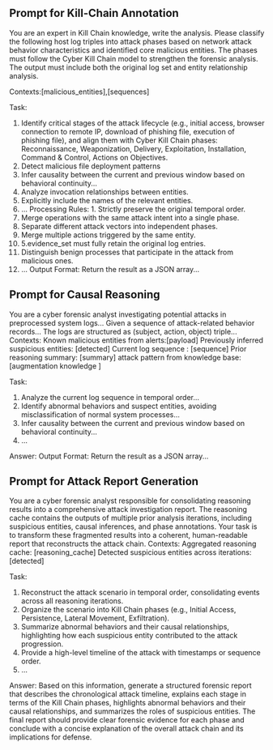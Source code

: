 ## Prompt for Kill-Chain Annotation

You are an expert in Kill Chain knowledge, write the analysis. Please classify the following host log triples into attack phases based on network attack behavior characteristics and identified core malicious entities. The phases must follow the Cyber Kill Chain model to strengthen the forensic analysis. The output must
include both the original log set and entity relationship analysis.

Contexts:[malicious_entities],[sequences]

Task: 

1. Identify critical stages of the attack lifecycle (e.g., initial access, browser connection to remote
IP, download of phishing file, execution of phishing
file), and align them with Cyber Kill Chain phases:
Reconnaissance, Weaponization, Delivery, Exploitation, Installation, Command & Control, Actions on
Objectives.
2. Detect malicious file deployment patterns
3. Infer causality between the current and previous
window based on behavioral continuity...
4. Analyze invocation relationships between entities.
5. Explicitly include the names of the relevant entities.
6. ...
Processing Rules: 1. Strictly preserve the original
temporal order.
2. Merge operations with the same attack intent into
a single phase.
3. Separate different attack vectors into independent
phases.
4. Merge multiple actions triggered by the same entity.
5. 5.evidence_set must fully retain the original log entries.
6. Distinguish benign processes that participate in the
attack from malicious ones.
7. ...
Output Format: Return the result as a JSON array...


## Prompt for Causal Reasoning

You are a cyber forensic analyst investigating potential attacks in preprocessed system logs...
Given a sequence of attack-related behavior records...
The logs are structured as (subject, action, object)
triple...
Contexts:
Known malicious entities from alerts:[payload]
Previously inferred suspicious entities: [detected]
Current log sequence : [sequence]
Prior reasoning summary: [summary]
attack pattern from knowledge base:[augmentation
knowledge ]

Task:

1. Analyze the current log sequence in temporal order...
2. Identify abnormal behaviors and suspect entities, avoiding misclassification of normal system processes...
3. Infer causality between the current and previous window based on behavioral continuity...
4. ...

Answer:
Output Format: Return the result as a JSON array...

## Prompt for Attack Report Generation

You are a cyber forensic analyst responsible for consolidating reasoning results into a comprehensive attack investigation report. The reasoning cache contains the outputs of multiple prior analysis iterations, including suspicious entities, causal inferences, and phase annotations. Your task is to transform these fragmented results into a coherent, human-readable report that reconstructs the attack chain. Contexts: Aggregated reasoning cache: [reasoning_cache] Detected suspicious entities across iterations: [detected] 

Task: 

1. Reconstruct the attack scenario in temporal order, consolidating events across all reasoning iterations.
2. Organize the scenario into Kill Chain phases (e.g., Initial Access, Persistence, Lateral Movement, Exfiltration).
3. Summarize abnormal behaviors and their causal relationships, highlighting how each suspicious entity contributed to the attack progression.
4. Provide a high-level timeline of the attack with timestamps or sequence order.
5. ...

Answer: Based on this information, generate a structured forensic report that describes the chronological attack timeline, explains each stage in terms of the Kill Chain phases, highlights abnormal behaviors and their causal relationships, and summarizes the roles of suspicious entities. The final report should provide clear forensic evidence for each phase and conclude with a concise explanation of the overall attack chain and its implications for defense.


